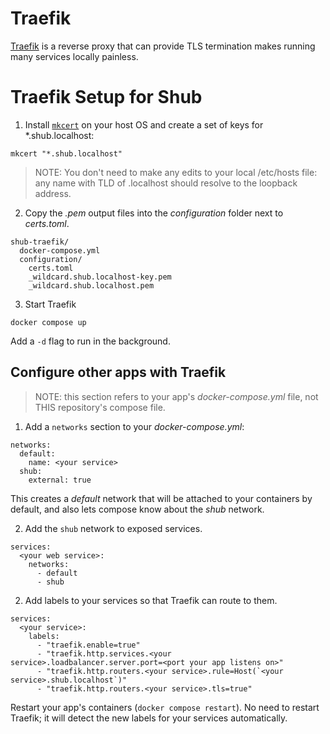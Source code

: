 # Traefik

[Traefik](https://traefik.io/) is a reverse proxy that can provide TLS termination makes running many
services locally painless.

# Traefik Setup for Shub

1. Install [`mkcert`](https://github.com/FiloSottile/mkcert) on your host OS and create a set of keys for \*.shub.localhost:

```
mkcert "*.shub.localhost"
```

> NOTE: You don't need to make any edits to your local /etc/hosts file: any name with TLD of .localhost should resolve to the loopback address.

2. Copy the _.pem_ output files into the _configuration_ folder next to
   _certs.toml_.

```
shub-traefik/
  docker-compose.yml
  configuration/
    certs.toml
    _wildcard.shub.localhost-key.pem
    _wildcard.shub.localhost.pem
```

3. Start Traefik

```
docker compose up
```

Add a `-d` flag to run in the background.

## Configure other apps with Traefik

> NOTE: this section refers to your app's _docker-compose.yml_ file, not THIS
> repository's compose file.

1. Add a `networks` section to your _docker-compose.yml_:

```
networks:
  default:
    name: <your service>
  shub:
    external: true
```

This creates a _default_ network that will be attached to your containers by default,
and also lets compose know about the _shub_ network.

2. Add the `shub` network to exposed services.

```
services:
  <your web service>:
    networks:
      - default
      - shub
```

2. Add labels to your services so that Traefik can route to them.

```
services:
  <your service>:
    labels:
      - "traefik.enable=true"
      - "traefik.http.services.<your service>.loadbalancer.server.port=<port your app listens on>"
      - "traefik.http.routers.<your service>.rule=Host(`<your service>.shub.localhost`)"
      - "traefik.http.routers.<your service>.tls=true"
```

Restart your app's containers (`docker compose restart`). No
need to restart Traefik; it will detect the new labels for your services automatically.
